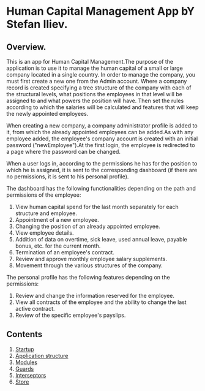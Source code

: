 # Human Capital Management App bY Stefan Iliev.

## Overview.

This is an app for Human Capital Management.The purpose of the application is to use it to manage the human capital of a small or large company located in a single country. In order to manage the company, you must first create a new one from the Admin account. Where a company record is created specifying a tree structure of the company with each of the structural levels, what positions the employees in that level will be assigned to and what powers the position will have. Then set the rules according to which the salaries will be calculated and features that will keep the newly appointed employees.

When creating a new company, a company administrator profile is added to it, from which the already appointed employees can be added.As with any employee added, the employee's company account is created with an initial password ("newEmployee").At the first login, the employee is redirected to a page where the password can be changed.

When a user logs in, according to the permissions he has for the position to which he is assigned, it is sent to the corresponding dashboard (if there are no permissions, it is sent to his personal profile).

The dashboard has the following functionalities depending on the path and permissions of the employee:

1. View human capital spend for the last month separately for each structure and employee.
2. Appointment of a new employee. 
3. Changing the position of an already appointed employee.
4. View employee details.
5. Addition of data on overtime, sick leave, used annual leave, payable bonus, etc. for the current month.
6. Termination of an employee's contract. 
7. Review and approve monthly employee salary supplements.
8. Movement through the various structures of the company.

The personal profile has the following features depending on the permissions:
1. Review and change the information reserved for the employee.
2. View all contracts of the employee and the ability to change the last active contract.
3. Review of the specific employee's payslips.

## Contents
1. [Startup](#startup)
2. [Application structure](#application-structure)
3. [Modules](#modules)
4. [Guards](#guards)
5. [Interseptors](#interseptors)
6. [Store](#store)
